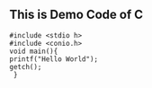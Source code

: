 ## This is Demo Code of C

```
#include <stdio h>
#include <conio.h>
void main(){
printf("Hello World");
getch();
 }
```
